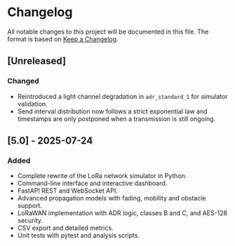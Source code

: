 # Changelog

All notable changes to this project will be documented in this file.
The format is based on [Keep a Changelog](https://keepachangelog.com/en/1.0.0/).

## [Unreleased]

### Changed
- Reintroduced a light channel degradation in `adr_standard_1` for simulator validation.
- Send interval distribution now follows a strict exponential law and timestamps are only postponed when a transmission is still ongoing.

## [5.0] - 2025-07-24
### Added
- Complete rewrite of the LoRa network simulator in Python.
- Command-line interface and interactive dashboard.
- FastAPI REST and WebSocket API.
- Advanced propagation models with fading, mobility and obstacle support.
- LoRaWAN implementation with ADR logic, classes B and C, and AES-128 security.
- CSV export and detailed metrics.
- Unit tests with pytest and analysis scripts.

